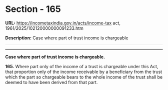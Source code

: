 # Section - 165

**URL:** https://incometaxindia.gov.in/acts/income-tax act, 1961/2025/102120000000091233.htm

**Description:** Case where part of trust income is chargeable

---

****  
  
**Case where part of trust income is chargeable.**

**165.** Where part only of the income of a trust is chargeable under this Act, that proportion only of the income receivable by a beneficiary from the trust which the part so chargeable bears to the whole income of the trust shall be deemed to have been derived from that part.